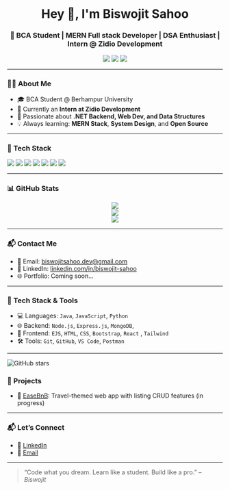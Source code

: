 <h1 align="center">Hey 👋, I'm Biswojit Sahoo</h1>
<h3 align="center">🚀 BCA Student | MERN Full stack Developer | DSA Enthusiast | Intern @ Zidio Development</h3>

<p align="center">
  <a href="mailto:sahoobiswojit165v@gmail.com"><img src="https://img.shields.io/badge/Gmail-red?style=for-the-badge&logo=gmail&logoColor=white" /></a>
  <a href="https://github.com/BISWOJIT63"><img src="https://img.shields.io/badge/GitHub-000?style=for-the-badge&logo=github&logoColor=white" /></a>
  <a href="https://www.linkedin.com/in/biswojit-sahoo63/"><img src="https://img.shields.io/badge/LinkedIn-blue?style=for-the-badge&logo=linkedin&logoColor=white" /></a>
</p>

---

### 👨‍💻 About Me

- 🎓 BCA Student @ Berhampur University  
- 💼 Currently an **Intern at Zidio Development**
- 📘 Passionate about **.NET Backend, Web Dev, and Data Structures**
- 💡 Always learning: **MERN Stack**, **System Design**, and **Open Source**

---

### 🚀 Tech Stack

<p>
  <img src="https://img.shields.io/badge/Java-%23ED8B00.svg?style=for-the-badge&logo=java&logoColor=white"/>
  <img src="https://img.shields.io/badge/Javascript-%23F7DF1E.svg?style=for-the-badge&logo=javascript&logoColor=black"/>
  <img src="https://img.shields.io/badge/Node.js-%23339933.svg?style=for-the-badge&logo=node.js&logoColor=white"/>
  <img src="https://img.shields.io/badge/Express.js-%23000000.svg?style=for-the-badge&logo=express&logoColor=white"/>
  <img src="https://img.shields.io/badge/MongoDB-%2347A248.svg?style=for-the-badge&logo=mongodb&logoColor=white"/>
  <img src="https://img.shields.io/badge/HTML5-%23E34F26.svg?style=for-the-badge&logo=html5&logoColor=white"/>
  <img src="https://img.shields.io/badge/CSS3-%231572B6.svg?style=for-the-badge&logo=css3&logoColor=white"/>
</p>

---

### 📊 GitHub Stats

<p align="center">
  <img src="https://github-readme-stats.vercel.app/api?username=BISWOJIT63&show_icons=true&theme=tokyonight&count_private=true&cache_seconds=1800" />
  <br>
  <img src="https://github-readme-streak-stats.herokuapp.com?user=BISWOJIT63&theme=tokyonight" />
  <br>
  <img src="https://github-readme-stats.vercel.app/api/top-langs/?username=BISWOJIT63&layout=compact&theme=tokyonight" />
</p>


---

### 📬 Contact Me

- 📧 Email: [biswojitsahoo.dev@gmail.com](mailto:sahoobiswojit165@gmail.com)
- 💼 LinkedIn: [linkedin.com/in/biswojit-sahoo](https://github.com/BISWOJIT63)
- 🌐 Portfolio: Coming soon...

---

### 🧠 Tech Stack & Tools

- 💻 Languages: `Java`, `JavaScript`, `Python`
- 🌐 Backend: `Node.js`, `Express.js`, `MongoDB`,
- 🎨 Frontend: `EJS`, `HTML`, `CSS`, `Bootstrap`, `React` , `Tailwind`
- 🛠️ Tools: `Git`, `GitHub`, `VS Code`, `Postman`

---
![GitHub stars](https://img.shields.io/github/stars/BISWOJIT63/My-LeetCode-Solution?style=social)


### 🚀 Projects

- 🔗 [EaseBnB](#): Travel-themed web app with listing CRUD features (in progress)

---

### 📬 Let’s Connect

- 🔗 [LinkedIn](https://www.linkedin.com/in/biswojit-sahoo63?utm_source=share&utm_campaign=share_via&utm_content=profile&utm_medium=android_app)
- 💌 [Email](sahoobiswojit165@gmail.com)

---

> “Code what you dream. Learn like a student. Build like a pro.” – *Biswojit*
